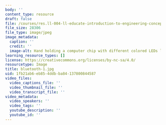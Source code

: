 ```yaml
---
body: ''
content_type: resource
draft: false
file: /courses/res.ll-004-ll-educate-introduction-to-engineering-concepts-spring-2022/bluetooth-1.jpg
file_size: 28306
file_type: image/jpeg
image_metadata:
  caption: ''
  credit: ''
  image-alt: Hand holding a computer chip with different colored LEDs lit up.
learning_resource_types: []
license: https://creativecommons.org/licenses/by-nc-sa/4.0/
resourcetype: Image
title: bluetooth-1.jpg
uid: 1fb21ab6-eb85-4ddb-ba84-137800844587
video_files:
  video_captions_file: ''
  video_thumbnail_file: ''
  video_transcript_file: ''
video_metadata:
  video_speakers: ''
  video_tags: ''
  youtube_description: ''
  youtube_id: ''
---
```

